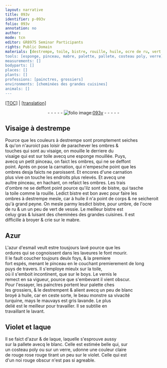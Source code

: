 ```yaml
---
layout: narrative
title: 093v
identifier: p-093v
folio: 093v
annotation: no
author:
mode: tcn
editor: GR8975 Seminar Participants
rights: Public Domain
materials: [destrempe, toile, bistre, rouille, huile, ocre de ru, vert de vessie, mabre, Azur, azur d'esmail, boys, vernis, laque, azur, verre]
tools: [esponge, pinceau, mabre, palette, pallete, costeau poly, verre]
measurements: []
bodyparts: []
places: []
plants: []
professions: [painctres, grossiers]
environments: [cheminées des grandes cuisines]
animals: []
---
```


<p><a href="{{ site.baseurl }}/normalized/">[TOC]</a> | <a href="{{ site.baseurl }}/texts/p-093v_tl/" target="_blank">[translation]</a></p><div class="folio" align="center">- - - - - <a href="http://gallica.bnf.fr/ark:/12148/btv1b10500001g/f192.image" target="_blank"><img src="https://cu-mkp.github.io/2017-workshop-edition/assets/photo-icon.png" alt="folio image: " style="display:inline-block; margin-bottom:-3px;"/>093v</a> - - - - - </div>  
  

## Visaige à <span class="m">destrempe</span>

 
Pource que les couleurs à <span class="m">destrempe</span> sont promptem<span class="exp">ent</span> seiches<br/> & qu'on n'auroict pas loisir de parachever les ombres &<br/> touches qui sont au visaige, on mouille le derriere du<br/> visaige qui est sur <span class="m">toile</span> avecq une <span class="tl">esponge</span> mouillée. Puys,<br/> avecq un petit <span class="tl">pinceau</span>, on faict les ombres, qui ne se deffont<br/> point. Aprés on pose la carnation, qui n'empesche point que les<br/> ombres desja faicts ne paroissent. Et encores d'une carnation<br/> plus vive on touche les endroits plus relevés. Et avecq une<br/> aultre <span class="tl">pinceau</span>, en hachant, on <span class="add">re</span>faict les ombres. Les trais<br/> d'ombre ne se deffont point pource qu'ilz sont de <span class="m">bistre</span>, qui tasche<br/> la <span class="m">toile</span> co<span class="exp">mm</span>e la <span class="m">rouille</span>. Ledict <span class="m">bistre</span> est bon <span class="del">avec</span> pour faire les<br/> ombres à <span class="m">destrempe</span> <span class="del">mesle</span>, car à <span class="m">huile</span> il n'a point de corps & ne seicheroit<br/> qu'à grand peyne. On mesle parmy lesdict <span class="m">bistre</span>, pour umbre, de l'<span class="m">ocre<br/> de ru</span> & un <span class="del">un</span> peu de <span class="m">vert de vessie</span>. Le meilleur <span class="m">bistre</span> est<br/> celuy gras & luisant des <span class="env">cheminées des grandes cuisines</span>. Il est<br/> difficille à broyer & crie sur le <span class="tl"><span class="m">mabre</span></span>.
 
 
  

## <span class="m">Azur</span>

 
L'<span class="m">azur d'esmail</span> veult estre tousjours lavé pource que les<br/> ordures qui se cognoissent dans les laveures le font mourir.<br/> Il le fault coucher toujours deulx foys, & la premiere<br/> fort espés, menant le <span class="tl">pinceau</span> en le couchant premierem<span class="exp">ent</span> de long<br/> puys de travers.  Il s'employe mieulx sur la <span class="m">toile</span>,<br/> où il s'emboit incontinent, que sur le <span class="m">boys</span>. Le <span class="m">vernis</span> le<br/> remect en sa vigueur, pource que s'embevant il vient obscur.<br/> Pour l'essayer, les <span class="pro">painctres</span> portent leur <span class="tl">palette</span> ches<br/> les <span class="pro">grossiers</span>, & le destrempent & alient avecq un peu de blanc<br/> broyé à <span class="m">huile</span>, car en ceste sorte, le beau monstre sa vivacité<br/> turquine, mays le mauvays est gris lavande. Le plus<br/> delié est le meilleur pour travailler. Il se subtilie en<br/> <span class="del">travaillant</span> le lava<span class="exp">n</span>t.
 
 
  

## Violet et <span class="m">laque</span>

 
Il se faict d'<span class="m">azur</span> & de <span class="m">laque</span>, laquelle s'esprouve aussy<br/> sur la <span class="tl">pallete</span> avecq le blanc. Celle est estimée belle qui, sur<br/> un <span class="tl">costeau poly</span> ou sur un <span class="tl"><span class="m">verre</span></span>, <span class="del">u</span><span class="add">d</span>onne une couleur claire<br/> de <span class="del">rouge</span> rose rouge tirant un peu sur le violet. Celle qui est<br/> d'un <span class="del">noi</span> rouge obscur n'est pas si agreable.
 
